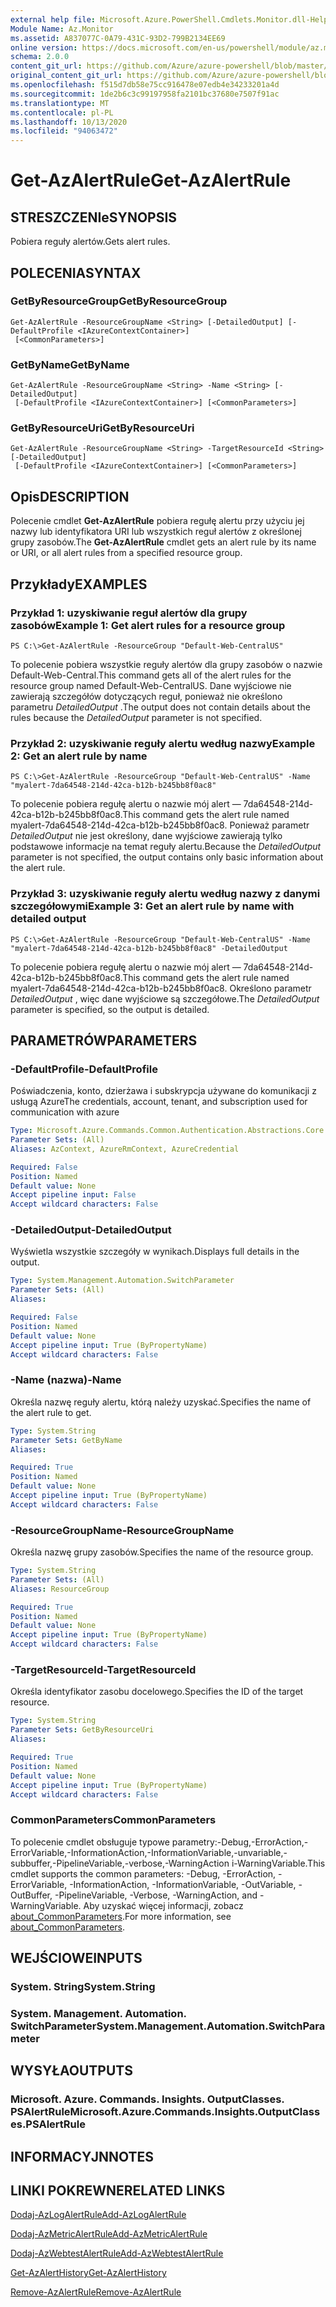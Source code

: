 ```yaml
---
external help file: Microsoft.Azure.PowerShell.Cmdlets.Monitor.dll-Help.xml
Module Name: Az.Monitor
ms.assetid: A837077C-0A79-431C-93D2-799B2134EE69
online version: https://docs.microsoft.com/en-us/powershell/module/az.monitor/get-azalertrule
schema: 2.0.0
content_git_url: https://github.com/Azure/azure-powershell/blob/master/src/Monitor/Monitor/help/Get-AzAlertRule.md
original_content_git_url: https://github.com/Azure/azure-powershell/blob/master/src/Monitor/Monitor/help/Get-AzAlertRule.md
ms.openlocfilehash: f515d7db58e75cc916478e07edb4e34233201a4d
ms.sourcegitcommit: 1de2b6c3c99197958fa2101bc37680e7507f91ac
ms.translationtype: MT
ms.contentlocale: pl-PL
ms.lasthandoff: 10/13/2020
ms.locfileid: "94063472"
---
```

# <span data-ttu-id="0fc29-101">Get-AzAlertRule</span><span class="sxs-lookup"><span data-stu-id="0fc29-101">Get-AzAlertRule</span></span>

## <span data-ttu-id="0fc29-102">STRESZCZENIe</span><span class="sxs-lookup"><span data-stu-id="0fc29-102">SYNOPSIS</span></span>
<span data-ttu-id="0fc29-103">Pobiera reguły alertów.</span><span class="sxs-lookup"><span data-stu-id="0fc29-103">Gets alert rules.</span></span>

## <span data-ttu-id="0fc29-104">POLECENIA</span><span class="sxs-lookup"><span data-stu-id="0fc29-104">SYNTAX</span></span>

### <span data-ttu-id="0fc29-105">GetByResourceGroup</span><span class="sxs-lookup"><span data-stu-id="0fc29-105">GetByResourceGroup</span></span>
```
Get-AzAlertRule -ResourceGroupName <String> [-DetailedOutput] [-DefaultProfile <IAzureContextContainer>]
 [<CommonParameters>]
```

### <span data-ttu-id="0fc29-106">GetByName</span><span class="sxs-lookup"><span data-stu-id="0fc29-106">GetByName</span></span>
```
Get-AzAlertRule -ResourceGroupName <String> -Name <String> [-DetailedOutput]
 [-DefaultProfile <IAzureContextContainer>] [<CommonParameters>]
```

### <span data-ttu-id="0fc29-107">GetByResourceUri</span><span class="sxs-lookup"><span data-stu-id="0fc29-107">GetByResourceUri</span></span>
```
Get-AzAlertRule -ResourceGroupName <String> -TargetResourceId <String> [-DetailedOutput]
 [-DefaultProfile <IAzureContextContainer>] [<CommonParameters>]
```

## <span data-ttu-id="0fc29-108">Opis</span><span class="sxs-lookup"><span data-stu-id="0fc29-108">DESCRIPTION</span></span>
<span data-ttu-id="0fc29-109">Polecenie cmdlet **Get-AzAlertRule** pobiera regułę alertu przy użyciu jej nazwy lub identyfikatora URI lub wszystkich reguł alertów z określonej grupy zasobów.</span><span class="sxs-lookup"><span data-stu-id="0fc29-109">The **Get-AzAlertRule** cmdlet gets an alert rule by its name or URI, or all alert rules from a specified resource group.</span></span>

## <span data-ttu-id="0fc29-110">Przykłady</span><span class="sxs-lookup"><span data-stu-id="0fc29-110">EXAMPLES</span></span>

### <span data-ttu-id="0fc29-111">Przykład 1: uzyskiwanie reguł alertów dla grupy zasobów</span><span class="sxs-lookup"><span data-stu-id="0fc29-111">Example 1: Get alert rules for a resource group</span></span>
```
PS C:\>Get-AzAlertRule -ResourceGroup "Default-Web-CentralUS"
```

<span data-ttu-id="0fc29-112">To polecenie pobiera wszystkie reguły alertów dla grupy zasobów o nazwie Default-Web-Central.</span><span class="sxs-lookup"><span data-stu-id="0fc29-112">This command gets all of the alert rules for the resource group named Default-Web-CentralUS.</span></span>
<span data-ttu-id="0fc29-113">Dane wyjściowe nie zawierają szczegółów dotyczących reguł, ponieważ nie określono parametru *DetailedOutput* .</span><span class="sxs-lookup"><span data-stu-id="0fc29-113">The output does not contain details about the rules because the *DetailedOutput* parameter is not specified.</span></span>

### <span data-ttu-id="0fc29-114">Przykład 2: uzyskiwanie reguły alertu według nazwy</span><span class="sxs-lookup"><span data-stu-id="0fc29-114">Example 2: Get an alert rule by name</span></span>
```
PS C:\>Get-AzAlertRule -ResourceGroup "Default-Web-CentralUS" -Name "myalert-7da64548-214d-42ca-b12b-b245bb8f0ac8"
```

<span data-ttu-id="0fc29-115">To polecenie pobiera regułę alertu o nazwie mój alert — 7da64548-214d-42ca-b12b-b245bb8f0ac8.</span><span class="sxs-lookup"><span data-stu-id="0fc29-115">This command gets the alert rule named myalert-7da64548-214d-42ca-b12b-b245bb8f0ac8.</span></span>
<span data-ttu-id="0fc29-116">Ponieważ parametr *DetailedOutput* nie jest określony, dane wyjściowe zawierają tylko podstawowe informacje na temat reguły alertu.</span><span class="sxs-lookup"><span data-stu-id="0fc29-116">Because the *DetailedOutput* parameter is not specified, the output contains only basic information about the alert rule.</span></span>

### <span data-ttu-id="0fc29-117">Przykład 3: uzyskiwanie reguły alertu według nazwy z danymi szczegółowymi</span><span class="sxs-lookup"><span data-stu-id="0fc29-117">Example 3: Get an alert rule by name with detailed output</span></span>
```
PS C:\>Get-AzAlertRule -ResourceGroup "Default-Web-CentralUS" -Name "myalert-7da64548-214d-42ca-b12b-b245bb8f0ac8" -DetailedOutput
```

<span data-ttu-id="0fc29-118">To polecenie pobiera regułę alertu o nazwie mój alert — 7da64548-214d-42ca-b12b-b245bb8f0ac8.</span><span class="sxs-lookup"><span data-stu-id="0fc29-118">This command gets the alert rule named myalert-7da64548-214d-42ca-b12b-b245bb8f0ac8.</span></span>
<span data-ttu-id="0fc29-119">Określono parametr *DetailedOutput* , więc dane wyjściowe są szczegółowe.</span><span class="sxs-lookup"><span data-stu-id="0fc29-119">The *DetailedOutput* parameter is specified, so the output is detailed.</span></span>

## <span data-ttu-id="0fc29-120">PARAMETRÓW</span><span class="sxs-lookup"><span data-stu-id="0fc29-120">PARAMETERS</span></span>

### <span data-ttu-id="0fc29-121">-DefaultProfile</span><span class="sxs-lookup"><span data-stu-id="0fc29-121">-DefaultProfile</span></span>
<span data-ttu-id="0fc29-122">Poświadczenia, konto, dzierżawa i subskrypcja używane do komunikacji z usługą Azure</span><span class="sxs-lookup"><span data-stu-id="0fc29-122">The credentials, account, tenant, and subscription used for communication with azure</span></span>

```yaml
Type: Microsoft.Azure.Commands.Common.Authentication.Abstractions.Core.IAzureContextContainer
Parameter Sets: (All)
Aliases: AzContext, AzureRmContext, AzureCredential

Required: False
Position: Named
Default value: None
Accept pipeline input: False
Accept wildcard characters: False
```

### <span data-ttu-id="0fc29-123">-DetailedOutput</span><span class="sxs-lookup"><span data-stu-id="0fc29-123">-DetailedOutput</span></span>
<span data-ttu-id="0fc29-124">Wyświetla wszystkie szczegóły w wynikach.</span><span class="sxs-lookup"><span data-stu-id="0fc29-124">Displays full details in the output.</span></span>

```yaml
Type: System.Management.Automation.SwitchParameter
Parameter Sets: (All)
Aliases:

Required: False
Position: Named
Default value: None
Accept pipeline input: True (ByPropertyName)
Accept wildcard characters: False
```

### <span data-ttu-id="0fc29-125">-Name (nazwa)</span><span class="sxs-lookup"><span data-stu-id="0fc29-125">-Name</span></span>
<span data-ttu-id="0fc29-126">Określa nazwę reguły alertu, którą należy uzyskać.</span><span class="sxs-lookup"><span data-stu-id="0fc29-126">Specifies the name of the alert rule to get.</span></span>

```yaml
Type: System.String
Parameter Sets: GetByName
Aliases:

Required: True
Position: Named
Default value: None
Accept pipeline input: True (ByPropertyName)
Accept wildcard characters: False
```

### <span data-ttu-id="0fc29-127">-ResourceGroupName</span><span class="sxs-lookup"><span data-stu-id="0fc29-127">-ResourceGroupName</span></span>
<span data-ttu-id="0fc29-128">Określa nazwę grupy zasobów.</span><span class="sxs-lookup"><span data-stu-id="0fc29-128">Specifies the name of the resource group.</span></span>

```yaml
Type: System.String
Parameter Sets: (All)
Aliases: ResourceGroup

Required: True
Position: Named
Default value: None
Accept pipeline input: True (ByPropertyName)
Accept wildcard characters: False
```

### <span data-ttu-id="0fc29-129">-TargetResourceId</span><span class="sxs-lookup"><span data-stu-id="0fc29-129">-TargetResourceId</span></span>
<span data-ttu-id="0fc29-130">Określa identyfikator zasobu docelowego.</span><span class="sxs-lookup"><span data-stu-id="0fc29-130">Specifies the ID of the target resource.</span></span>

```yaml
Type: System.String
Parameter Sets: GetByResourceUri
Aliases:

Required: True
Position: Named
Default value: None
Accept pipeline input: True (ByPropertyName)
Accept wildcard characters: False
```

### <span data-ttu-id="0fc29-131">CommonParameters</span><span class="sxs-lookup"><span data-stu-id="0fc29-131">CommonParameters</span></span>
<span data-ttu-id="0fc29-132">To polecenie cmdlet obsługuje typowe parametry:-Debug,-ErrorAction,-ErrorVariable,-InformationAction,-InformationVariable,-unvariable,-subbuffer,-PipelineVariable,-verbose,-WarningAction i-WarningVariable.</span><span class="sxs-lookup"><span data-stu-id="0fc29-132">This cmdlet supports the common parameters: -Debug, -ErrorAction, -ErrorVariable, -InformationAction, -InformationVariable, -OutVariable, -OutBuffer, -PipelineVariable, -Verbose, -WarningAction, and -WarningVariable.</span></span> <span data-ttu-id="0fc29-133">Aby uzyskać więcej informacji, zobacz [about_CommonParameters](http://go.microsoft.com/fwlink/?LinkID=113216).</span><span class="sxs-lookup"><span data-stu-id="0fc29-133">For more information, see [about_CommonParameters](http://go.microsoft.com/fwlink/?LinkID=113216).</span></span>

## <span data-ttu-id="0fc29-134">WEJŚCIOWE</span><span class="sxs-lookup"><span data-stu-id="0fc29-134">INPUTS</span></span>

### <span data-ttu-id="0fc29-135">System. String</span><span class="sxs-lookup"><span data-stu-id="0fc29-135">System.String</span></span>

### <span data-ttu-id="0fc29-136">System. Management. Automation. SwitchParameter</span><span class="sxs-lookup"><span data-stu-id="0fc29-136">System.Management.Automation.SwitchParameter</span></span>

## <span data-ttu-id="0fc29-137">WYSYŁA</span><span class="sxs-lookup"><span data-stu-id="0fc29-137">OUTPUTS</span></span>

### <span data-ttu-id="0fc29-138">Microsoft. Azure. Commands. Insights. OutputClasses. PSAlertRule</span><span class="sxs-lookup"><span data-stu-id="0fc29-138">Microsoft.Azure.Commands.Insights.OutputClasses.PSAlertRule</span></span>

## <span data-ttu-id="0fc29-139">INFORMACYJN</span><span class="sxs-lookup"><span data-stu-id="0fc29-139">NOTES</span></span>

## <span data-ttu-id="0fc29-140">LINKI POKREWNE</span><span class="sxs-lookup"><span data-stu-id="0fc29-140">RELATED LINKS</span></span>

[<span data-ttu-id="0fc29-141">Dodaj-AzLogAlertRule</span><span class="sxs-lookup"><span data-stu-id="0fc29-141">Add-AzLogAlertRule</span></span>](./Add-AzLogAlertRule.md)

[<span data-ttu-id="0fc29-142">Dodaj-AzMetricAlertRule</span><span class="sxs-lookup"><span data-stu-id="0fc29-142">Add-AzMetricAlertRule</span></span>](./Add-AzMetricAlertRule.md)

[<span data-ttu-id="0fc29-143">Dodaj-AzWebtestAlertRule</span><span class="sxs-lookup"><span data-stu-id="0fc29-143">Add-AzWebtestAlertRule</span></span>](./Add-AzWebtestAlertRule.md)

[<span data-ttu-id="0fc29-144">Get-AzAlertHistory</span><span class="sxs-lookup"><span data-stu-id="0fc29-144">Get-AzAlertHistory</span></span>](./Get-AzAlertHistory.md)

[<span data-ttu-id="0fc29-145">Remove-AzAlertRule</span><span class="sxs-lookup"><span data-stu-id="0fc29-145">Remove-AzAlertRule</span></span>](./Remove-AzAlertRule.md)


